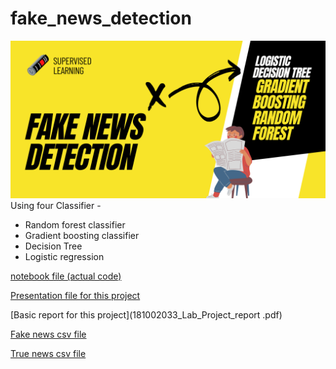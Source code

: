# fake_news_detection
![](banner.png)
Using four Classifier - 
* Random forest classifier
* Gradient boosting classifier
* Decision Tree
* Logistic regression

[notebook file (actual code)](181002033.ipynb)

[Presentation file for this project](181002033.pptx)

[Basic report for this project](181002033_Lab_Project_report .pdf)

[Fake news csv file](Fake.csv)

[True news csv file](True.csv)

